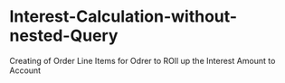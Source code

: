 # Interest-Calculation-without-nested-Query
Creating of Order Line Items for Odrer to ROll up the Interest Amount to Account
